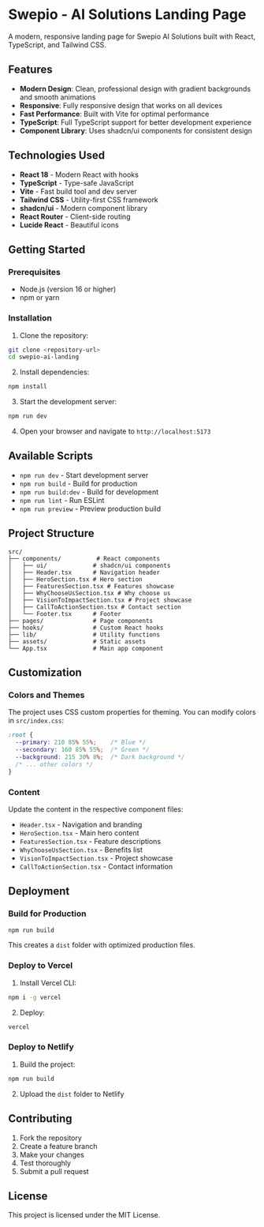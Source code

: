 # Swepio - AI Solutions Landing Page

A modern, responsive landing page for Swepio AI Solutions built with React, TypeScript, and Tailwind CSS.

## Features

- **Modern Design**: Clean, professional design with gradient backgrounds and smooth animations
- **Responsive**: Fully responsive design that works on all devices
- **Fast Performance**: Built with Vite for optimal performance
- **TypeScript**: Full TypeScript support for better development experience
- **Component Library**: Uses shadcn/ui components for consistent design

## Technologies Used

- **React 18** - Modern React with hooks
- **TypeScript** - Type-safe JavaScript
- **Vite** - Fast build tool and dev server
- **Tailwind CSS** - Utility-first CSS framework
- **shadcn/ui** - Modern component library
- **React Router** - Client-side routing
- **Lucide React** - Beautiful icons

## Getting Started

### Prerequisites

- Node.js (version 16 or higher)
- npm or yarn

### Installation

1. Clone the repository:
```bash
git clone <repository-url>
cd swepio-ai-landing
```

2. Install dependencies:
```bash
npm install
```

3. Start the development server:
```bash
npm run dev
```

4. Open your browser and navigate to `http://localhost:5173`

## Available Scripts

- `npm run dev` - Start development server
- `npm run build` - Build for production
- `npm run build:dev` - Build for development
- `npm run lint` - Run ESLint
- `npm run preview` - Preview production build

## Project Structure

```
src/
├── components/          # React components
│   ├── ui/             # shadcn/ui components
│   ├── Header.tsx      # Navigation header
│   ├── HeroSection.tsx # Hero section
│   ├── FeaturesSection.tsx # Features showcase
│   ├── WhyChooseUsSection.tsx # Why choose us
│   ├── VisionToImpactSection.tsx # Project showcase
│   ├── CallToActionSection.tsx # Contact section
│   └── Footer.tsx      # Footer
├── pages/              # Page components
├── hooks/              # Custom React hooks
├── lib/                # Utility functions
├── assets/             # Static assets
└── App.tsx             # Main app component
```

## Customization

### Colors and Themes

The project uses CSS custom properties for theming. You can modify colors in `src/index.css`:

```css
:root {
  --primary: 210 85% 55%;    /* Blue */
  --secondary: 160 85% 55%;  /* Green */
  --background: 215 30% 8%;  /* Dark background */
  /* ... other colors */
}
```

### Content

Update the content in the respective component files:
- `Header.tsx` - Navigation and branding
- `HeroSection.tsx` - Main hero content
- `FeaturesSection.tsx` - Feature descriptions
- `WhyChooseUsSection.tsx` - Benefits list
- `VisionToImpactSection.tsx` - Project showcase
- `CallToActionSection.tsx` - Contact information

## Deployment

### Build for Production

```bash
npm run build
```

This creates a `dist` folder with optimized production files.

### Deploy to Vercel

1. Install Vercel CLI:
```bash
npm i -g vercel
```

2. Deploy:
```bash
vercel
```

### Deploy to Netlify

1. Build the project:
```bash
npm run build
```

2. Upload the `dist` folder to Netlify

## Contributing

1. Fork the repository
2. Create a feature branch
3. Make your changes
4. Test thoroughly
5. Submit a pull request

## License

This project is licensed under the MIT License.
